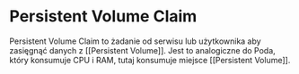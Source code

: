 # Persistent Volume Claim
Persistent Volume Claim to żadanie od serwisu lub użytkownika aby zasięgnąć danych z [[Persistent Volume]]. Jest to analogiczne do Poda, który konsumuje CPU i RAM, tutaj konsumuje miejsce [[Persistent Volume]].